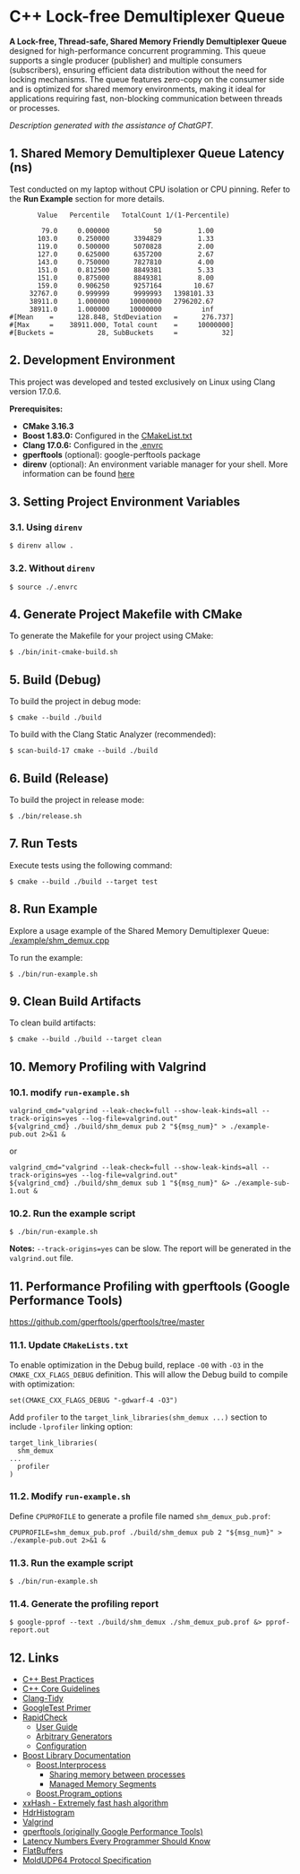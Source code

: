 # C++ Lock-free Demultiplexer Queue

**A Lock-free, Thread-safe, Shared Memory Friendly Demultiplexer Queue** designed for high-performance concurrent programming. This queue supports a single producer (publisher) and multiple consumers (subscribers), ensuring efficient data distribution without the need for locking mechanisms. The queue features zero-copy on the consumer side and is optimized for shared memory environments, making it ideal for applications requiring fast, non-blocking communication between threads or processes.

_Description generated with the assistance of ChatGPT._

## 1. Shared Memory Demultiplexer Queue Latency (ns)

Test conducted on my laptop without CPU isolation or CPU pinning. Refer to the **Run Example** section for more details.

```
       Value   Percentile   TotalCount 1/(1-Percentile)

        79.0     0.000000           50         1.00
       103.0     0.250000      3394829         1.33
       119.0     0.500000      5070828         2.00
       127.0     0.625000      6357200         2.67
       143.0     0.750000      7827810         4.00
       151.0     0.812500      8849381         5.33
       151.0     0.875000      8849381         8.00
       159.0     0.906250      9257164        10.67
     32767.0     0.999999      9999993   1398101.33
     38911.0     1.000000     10000000   2796202.67
     38911.0     1.000000     10000000          inf
#[Mean    =      128.848, StdDeviation   =      276.737]
#[Max     =    38911.000, Total count    =     10000000]
#[Buckets =           28, SubBuckets     =           32]
```

## 2. Development Environment

This project was developed and tested exclusively on Linux using Clang version 17.0.6.

**Prerequisites:**

- **CMake 3.16.3**
- **Boost 1.83.0:** Configured in the [CMakeList.txt](./CMakeLists.txt)
- **Clang 17.0.6:** Configured in the [.envrc](./.envrc)
- **gperftools** (optional): google-perftools package
- **direnv** (optional): An environment variable manager for your shell. More information can be found [here](https://direnv.net/)

## 3. Setting Project Environment Variables

### 3.1. Using `direnv`

```
$ direnv allow .
```

### 3.2. Without `direnv`

```
$ source ./.envrc
```

## 4. Generate Project Makefile with CMake

To generate the Makefile for your project using CMake:

```
$ ./bin/init-cmake-build.sh
```

## 5. Build (Debug)

To build the project in debug mode:

```
$ cmake --build ./build
```

To build with the Clang Static Analyzer (recommended):

```
$ scan-build-17 cmake --build ./build
```

## 6. Build (Release)

To build the project in release mode:

```
$ ./bin/release.sh
```

## 7. Run Tests

Execute tests using the following command:

```
$ cmake --build ./build --target test
```

## 8. Run Example

Explore a usage example of the Shared Memory Demultiplexer Queue: [./example/shm_demux.cpp](./example/shm_demux.cpp)

To run the example:

```
$ ./bin/run-example.sh
```

## 9. Clean Build Artifacts

To clean build artifacts:

```
$ cmake --build ./build --target clean
```

## 10. Memory Profiling with Valgrind

### 10.1. modify `run-example.sh`

```
valgrind_cmd="valgrind --leak-check=full --show-leak-kinds=all --track-origins=yes --log-file=valgrind.out"
${valgrind_cmd} ./build/shm_demux pub 2 "${msg_num}" > ./example-pub.out 2>&1 &
```

or

```
valgrind_cmd="valgrind --leak-check=full --show-leak-kinds=all --track-origins=yes --log-file=valgrind.out"
${valgrind_cmd} ./build/shm_demux sub 1 "${msg_num}" &> ./example-sub-1.out &
```

### 10.2. Run the example script

```
$ ./bin/run-example.sh
```

**Notes:** `--track-origins=yes` can be slow. The report will be generated in the `valgrind.out` file.

## 11. Performance Profiling with gperftools (Google Performance Tools)

https://github.com/gperftools/gperftools/tree/master

### 11.1. Update `CMakeLists.txt`

To enable optimization in the Debug build, replace `-O0` with `-O3` in the `CMAKE_CXX_FLAGS_DEBUG` definition. This will allow the Debug build to compile with optimization:

```
set(CMAKE_CXX_FLAGS_DEBUG "-gdwarf-4 -O3")
```

Add `profiler` to the `target_link_libraries(shm_demux ...)` section to include `-lprofiler` linking option:

```
target_link_libraries(
  shm_demux
...
  profiler
)
```

### 11.2. Modify `run-example.sh`

Define `CPUPROFILE` to generate a profile file named `shm_demux_pub.prof`:

```
CPUPROFILE=shm_demux_pub.prof ./build/shm_demux pub 2 "${msg_num}" > ./example-pub.out 2>&1 &
```

### 11.3. Run the example script

```
$ ./bin/run-example.sh
```

### 11.4. Generate the profiling report

```
$ google-pprof --text ./build/shm_demux ./shm_demux_pub.prof &> pprof-report.out
```

## 12. Links

- [C++ Best Practices](https://github.com/cpp-best-practices/cppbestpractices/blob/master/00-Table_of_Contents.md)
- [C++ Core Guidelines](https://isocpp.github.io/CppCoreGuidelines/CppCoreGuidelines)
- [Clang-Tidy](https://clang.llvm.org/extra/clang-tidy/)
- [GoogleTest Primer](https://google.github.io/googletest/primer.html)
- [RapidCheck](https://github.com/emil-e/rapidcheck)
  - [User Guide](https://github.com/emil-e/rapidcheck/blob/master/doc/user_guide.md)
  - [Arbitrary Generators](https://github.com/emil-e/rapidcheck/blob/master/doc/generators.md#arbitrary)
  - [Configuration](https://github.com/emil-e/rapidcheck/blob/master/doc/configuration.md)
- [Boost Library Documentation](https://www.boost.org/doc/libs/)
  - [Boost.Interprocess](https://www.boost.org/doc/libs/1_83_0/doc/html/interprocess.html)
    - [Sharing memory between processes](https://www.boost.org/doc/libs/1_83_0/doc/html/interprocess/sharedmemorybetweenprocesses.html)
    - [Managed Memory Segments](https://www.boost.org/doc/libs/1_83_0/doc/html/interprocess/managed_memory_segments.html)
  - [Boost.Program_options](https://www.boost.org/doc/libs/1_83_0/doc/html/program_options.html)
- [xxHash - Extremely fast hash algorithm](https://github.com/Cyan4973/xxHash)
- [HdrHistogram](http://hdrhistogram.org/)
- [Valgrind](https://valgrind.org/)
- [gperftools (originally Google Performance Tools)](https://github.com/gperftools/gperftools)
- [Latency Numbers Every Programmer Should Know](https://gist.github.com/jboner/2841832)
- [FlatBuffers](https://flatbuffers.dev/flatbuffers_guide_use_cpp.html)
- [MoldUDP64 Protocol Specification](https://www.nasdaqtrader.com/content/technicalsupport/specifications/dataproducts/moldudp64.pdf)
